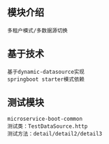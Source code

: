 ## 模块介绍
    多租户模式/多数据源切换
## 基于技术
    基于dynamic-datasource实现
    springboot starter模式依赖
## 测试模块
    microservice-boot-common
    测试类：TestDataSource.http
    测试方法：detail/detail2/detail3
